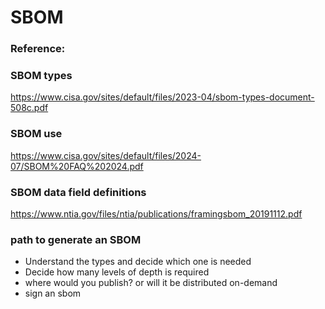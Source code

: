 # SBOM

### Reference:

### SBOM types

https://www.cisa.gov/sites/default/files/2023-04/sbom-types-document-508c.pdf

### SBOM use

https://www.cisa.gov/sites/default/files/2024-07/SBOM%20FAQ%202024.pdf

### SBOM data field definitions

https://www.ntia.gov/files/ntia/publications/framingsbom_20191112.pdf



### path to generate an SBOM

- Understand the types and decide which one is needed
- Decide how many levels of depth is required
- where would you publish? or will it be distributed on-demand
- sign an sbom
